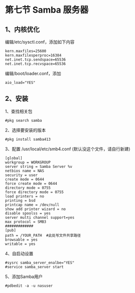 # 第七节 Samba 服务器

## 1、内核优化

编辑/etc/sysctl.conf，添加如下内容

```
kern.maxfiles=25600
kern.maxfilesperproc=16384
net.inet.tcp.sendspace=65536
net.inet.tcp.recvspace=65536
```

编辑/boot/loader.conf，添加

```
aio_load="YES"
```

## 2、安装

1、查找相关包

```
#pkg search samba
```

2、选择要安装的版本

```
#pkg install samba413
```

3、配置 /usr/local/etc/smb4.conf (默认没这个文件，请自行新建)

```
[global]
workgroup = WORKGROUP
server string = Samba Server %v
netbios name = NAS
security = user
create mode = 0644
force create mode = 0644
directory mode = 0755
force directory mode = 0755
load printers = no
printing = bsd
printcap name = /dev/null
show add printer wizard = no
disable spoolss = yes
server multi channel support=yes
max protocol = SMB3
#############
[pub]
path = /YOUR_PATH  #此处写文件共享路径
browsable = yes
writable = yes
```

4、自启动设置

```
#sysrc samba_server_enalbe="YES"
#service samba_server start
```

5、添加Samba用户

```
#pdbedit -a -u nasuser
```
